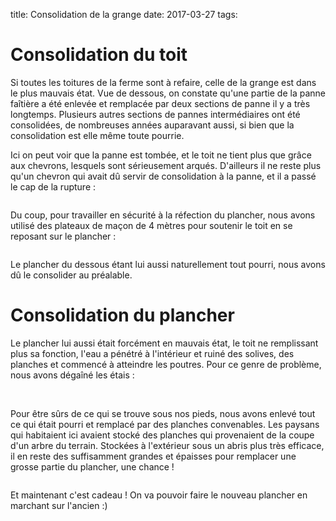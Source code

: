 title: Consolidation de la grange
date: 2017-03-27
tags: 

# Consolidation du toit

Si toutes les toitures de la ferme sont à refaire, celle de la grange est dans le plus mauvais état. Vue de dessous, on constate qu'une partie de la panne faîtière a été enlevée et remplacée par deux sections de panne il y a très longtemps. Plusieurs autres sections de pannes intermédiaires ont été consolidées, de nombreuses années auparavant aussi, si bien que la consolidation est elle même toute pourrie.

Ici on peut voir que la panne est tombée, et le toit ne tient plus que grâce aux chevrons, lesquels sont sérieusement arqués. D'ailleurs il ne reste plus qu'un chevron qui avait dû servir de consolidation à la panne, et il a passé le cap de la rupture :

<img src="images/grange/panne_chevron.jpg" alt=""/>

Du coup, pour travailler en sécurité à la réfection du plancher, nous avons utilisé des plateaux de maçon de 4&nbsp;mètres pour soutenir le toit en se reposant sur le plancher :

<img src="images/grange/consolidation_toit.jpg" alt=""/>

Le plancher du dessous étant lui aussi naturellement tout pourri, nous avons dû le consolider au préalable.

# Consolidation du plancher

Le plancher lui aussi était forcément en mauvais état, le toit ne remplissant plus sa fonction, l'eau a pénétré à l'intérieur et ruiné des solives, des planches et commencé à atteindre les poutres. Pour ce genre de problème, nous avons dégaîné les étais :

<img src="images/grange/consolidation_plancher1.JPG" alt=""/>
<img src="images/grange/consolidation_plancher2.JPG" alt=""/>

Pour être sûrs de ce qui se trouve sous nos pieds, nous avons enlevé tout ce qui était pourri et remplacé par des planches convenables. Les paysans qui habitaient ici avaient stocké des planches qui provenaient de la coupe d'un arbre du terrain. Stockées à l'extérieur sous un abris plus très efficace, il en reste des suffisamment grandes et épaisses pour remplacer une grosse partie du plancher, une chance !

<img src="images/grange/plancher_temporaire.JPG" alt=""/>

Et maintenant c'est cadeau ! On va pouvoir faire le nouveau plancher en marchant sur l'ancien :)
